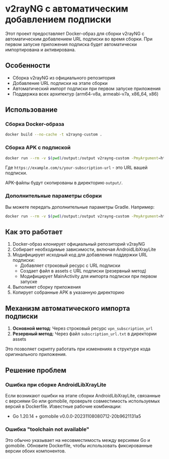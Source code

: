 # v2rayNG с автоматическим добавлением подписки

Этот проект предоставляет Docker-образ для сборки v2rayNG с автоматическим добавлением URL подписки во время сборки. При первом запуске приложения подписка будет автоматически импортирована и активирована.

## Особенности

- Сборка v2rayNG из официального репозитория
- Добавление URL подписки на этапе сборки
- Автоматический импорт подписки при первом запуске приложения
- Поддержка всех архитектур (arm64-v8a, armeabi-v7a, x86_64, x86)

## Использование

### Сборка Docker-образа

```bash
docker build --no-cache -t v2rayng-custom .
```

### Сборка APK с подпиской

```bash
docker run --rm -v $(pwd)/output:/output v2rayng-custom -PmyArgument=https://example.com/s/your-subscription-url
```

Где `https://example.com/s/your-subscription-url` - это URL вашей подписки.

APK-файлы будут скопированы в директорию `output/`.

### Дополнительные параметры сборки

Вы можете передать дополнительные параметры Gradle. Например:

```bash
docker run --rm -v $(pwd)/output:/output v2rayng-custom -PmyArgument=https://example.com/s/your-subscription-url --stacktrace --info --console=plain
```

## Как это работает

1. Docker-образ клонирует официальный репозиторий v2rayNG
2. Собирает необходимые зависимости, включая AndroidLibXrayLite
3. Модифицирует исходный код для добавления поддержки URL подписки:
   - Добавляет строковый ресурс с URL подписки
   - Создает файл в assets с URL подписки (резервный метод)
   - Модифицирует MainActivity для импорта подписки при первом запуске
4. Выполняет сборку приложения
5. Копирует собранные APK в указанную директорию

## Механизм автоматического импорта подписки

1. **Основной метод**: Через строковый ресурс `vpn_subscription_url`
2. **Резервный метод**: Через файл `subscription_url.txt` в директории assets

Это позволяет скрипту работать при изменениях в структуре кода оригинального приложения.

## Решение проблем

### Ошибка при сборке AndroidLibXrayLite

Если возникают ошибки на этапе сборки AndroidLibXrayLite, связанные с версиями Go или gomobile,
проверьте совместимость используемых версий в Dockerfile. Известные рабочие комбинации:

- Go 1.20.14 + gomobile v0.0.0-20231108080712-20b9621131a5

### Ошибка "toolchain not available"

Это обычно указывает на несовместимость между версиями Go и gomobile. Обновите Dockerfile,
чтобы использовать фиксированные версии обоих компонентов.
